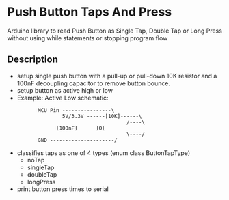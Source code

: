 # Push Button Taps And Press

Arduino library to read Push Button as Single Tap, Double Tap or Long Press
without using while statements or stopping program flow

## Description

- setup single push button with a pull-up or pull-down 10K resistor 
  and a 100nF decoupling capacitor to remove button bounce.
- setup button as active high or low
- Example: Active Low schematic:
~~~{.cpp}
		  MCU Pin ----------------\
                  5V/3.3V ------[10K]------\
                                       /----\
				[100nF]      ]O[
                                       \----/
		  GND ---------------------/
~~~
- classifies taps as one of 4 types (enum class ButtonTapType)
  - noTap
  - singleTap
  - doubleTap
  - longPress
- print button press times to serial
